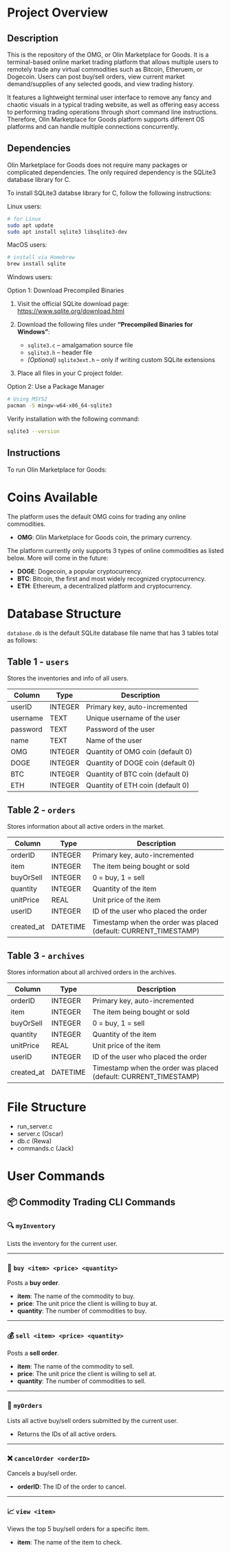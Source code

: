 # Project Overview

## Description

This is the repository of the OMG, or Olin Marketplace for Goods. It is a terminal-based online market trading platform that allows multiple users to remotely trade any virtual commodities such as Bitcoin, Etheruem, or Dogecoin. Users can post buy/sell orders, view current market demand/supplies of any selected goods, and view trading history.

It features a lightweight terminal user interface to remove any fancy and chaotic visuals in a typical trading website, as well as offering easy access to performing trading operations through short command line instructions. Therefore, Olin Marketplace for Goods platform supports different OS platforms and can handle multiple connections concurrently.

## Dependencies

Olin Marketplace for Goods does not require many packages or complicated dependencies. The only required dependency is the SQLite3 database library for C.

To install SQLite3 databse library for C, follow the following instructions:

Linux users:

```bash
# for Linux
sudo apt update
sudo apt install sqlite3 libsqlite3-dev
```

MacOS users:

```bash
# install via Homebrew
brew install sqlite
```

Windows users:

Option 1: Download Precompiled Binaries

1. Visit the official SQLite download page:  
   https://www.sqlite.org/download.html

2. Download the following files under **“Precompiled Binaries for Windows”**:

   - `sqlite3.c` – amalgamation source file
   - `sqlite3.h` – header file
   - _(Optional)_ `sqlite3ext.h` – only if writing custom SQLite extensions

3. Place all files in your C project folder.

Option 2: Use a Package Manager

```bash
# Using MSYS2
pacman -S mingw-w64-x86_64-sqlite3
```

Verify installation with the following command:

```bash
sqlite3 --version
```

## Instructions

To run Olin Marketplace for Goods:

# Coins Available

The platform uses the default OMG coins for trading any online commodities.

- **OMG**: Olin Marketplace for Goods coin, the primary currency.

The platform currently only supports 3 types of online commodities as listed below. More will come in the future:

- **DOGE**: Dogecoin, a popular cryptocurrency.
- **BTC**: Bitcoin, the first and most widely recognized cryptocurrency.
- **ETH**: Ethereum, a decentralized platform and cryptocurrency.

# Database Structure

`database.db` is the default SQLite database file name that has 3 tables total as follows:

## Table 1 - `users`

Stores the inventories and info of all users.

| Column   | Type    | Description                       |
| -------- | ------- | --------------------------------- |
| userID   | INTEGER | Primary key, auto-incremented     |
| username | TEXT    | Unique username of the user       |
| password | TEXT    | Password of the user              |
| name     | TEXT    | Name of the user                  |
| OMG      | INTEGER | Quantity of OMG coin (default 0)  |
| DOGE     | INTEGER | Quantity of DOGE coin (default 0) |
| BTC      | INTEGER | Quantity of BTC coin (default 0)  |
| ETH      | INTEGER | Quantity of ETH coin (default 0)  |

## Table 2 - `orders`

Stores information about all active orders in the market.

| Column     | Type     | Description                                                      |
| ---------- | -------- | ---------------------------------------------------------------- |
| orderID    | INTEGER  | Primary key, auto-incremented                                    |
| item       | INTEGER  | The item being bought or sold                                    |
| buyOrSell  | INTEGER  | 0 = buy, 1 = sell                                                |
| quantity   | INTEGER  | Quantity of the item                                             |
| unitPrice  | REAL     | Unit price of the item                                           |
| userID     | INTEGER  | ID of the user who placed the order                              |
| created_at | DATETIME | Timestamp when the order was placed (default: CURRENT_TIMESTAMP) |

## Table 3 - `archives`

Stores information about all archived orders in the archives.

| Column     | Type     | Description                                                      |
| ---------- | -------- | ---------------------------------------------------------------- |
| orderID    | INTEGER  | Primary key, auto-incremented                                    |
| item       | INTEGER  | The item being bought or sold                                    |
| buyOrSell  | INTEGER  | 0 = buy, 1 = sell                                                |
| quantity   | INTEGER  | Quantity of the item                                             |
| unitPrice  | REAL     | Unit price of the item                                           |
| userID     | INTEGER  | ID of the user who placed the order                              |
| created_at | DATETIME | Timestamp when the order was placed (default: CURRENT_TIMESTAMP) |

# File Structure

- run_server.c
- server.c (Oscar)
- db.c (Rewa)
- commands.c (Jack)

# User Commands

## 📦 Commodity Trading CLI Commands

### 🔍 `myInventory`

Lists the inventory for the current user.

---

### 💸 `buy <item> <price> <quantity>`

Posts a **buy order**.

- **item**: The name of the commodity to buy.
- **price**: The unit price the client is willing to buy at.
- **quantity**: The number of commodities to buy.

---

### 💰 `sell <item> <price> <quantity>`

Posts a **sell order**.

- **item**: The name of the commodity to sell.
- **price**: The unit price the client is willing to sell at.
- **quantity**: The number of commodities to sell.

---

### 📜 `myOrders`

Lists all active buy/sell orders submitted by the current user.

- Returns the IDs of all active orders.

---

### ❌ `cancelOrder <orderID>`

Cancels a buy/sell order.

- **orderID**: The ID of the order to cancel.

---

### 📈 `view <item>`

Views the top 5 buy/sell orders for a specific item.

- **item**: The name of the item to check.
